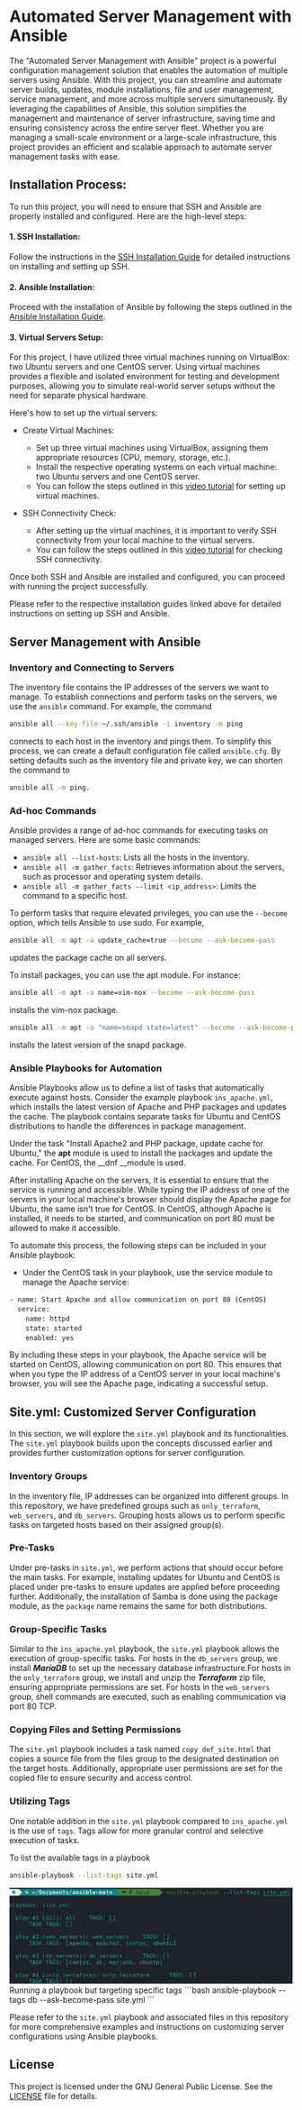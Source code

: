 
# Automated Server Management with Ansible

The "Automated Server Management with Ansible" project is a powerful configuration management solution that enables the automation of multiple servers using Ansible. With this project, you can streamline and automate server builds, updates, module installations, file and user management, service management, and more across multiple servers simultaneously. By leveraging the capabilities of Ansible, this solution simplifies the management and maintenance of server infrastructure, saving time and ensuring consistency across the entire server fleet. Whether you are managing a small-scale environment or a large-scale infrastructure, this project provides an efficient and scalable approach to automate server management tasks with ease.

## Installation Process:

To run this project, you will need to ensure that SSH and Ansible are properly installed and configured. Here are the high-level steps:

#### 1. SSH Installation:

Follow the instructions in the [SSH Installation Guide](https://github.com/Saru2003/Automated-Server-Management-with-Ansible/blob/main/ssh%20installation%20and%20setup.md) for detailed instructions on installing and setting up SSH.

#### 2. Ansible Installation:

Proceed with the installation of Ansible by following the steps outlined in the [Ansible Installation Guide](https://github.com/Saru2003/Automated-Server-Management-with-Ansible/blob/main/ansible%20installation%20guide.md).

#### 3. Virtual Servers Setup:

For this project, I have utilized three virtual machines running on VirtualBox: two Ubuntu servers and one CentOS server. Using virtual machines provides a flexible and isolated environment for testing and development purposes, allowing you to simulate real-world server setups without the need for separate physical hardware.

Here's how to set up the virtual servers:

- Create Virtual Machines:

    - Set up three virtual machines using VirtualBox, assigning them appropriate resources (CPU, memory, storage, etc.).
    - Install the respective operating systems on each virtual machine: two Ubuntu servers and one CentOS server.
    - You can follow the steps outlined in this [video tutorial](https://www.youtube.com/watch?v=hYaCCpvjsEY) for setting up virtual machines.
- SSH Connectivity Check:

    - After setting up the virtual machines, it is important to verify SSH connectivity from your local machine to the virtual servers.
    - You can follow the steps outlined in this [video tutorial](https://www.youtube.com/watch?v=rhFLfwZzlGA) for checking SSH connectivity.

Once both SSH and Ansible are installed and configured, you can proceed with running the project successfully.

Please refer to the respective installation guides linked above for detailed instructions on setting up SSH and Ansible.

## Server Management with Ansible
### Inventory and Connecting to Servers
The inventory file contains the IP addresses of the servers we want to manage. To establish connections and perform tasks on the servers, we use the `ansible` command. For example, the command 
```bash
ansible all --key-file ~/.ssh/ansible -i inventory -m ping
```
 connects to each host in the inventory and pings them. To simplify this process, we can create a default configuration file called `ansible.cfg`. By setting defaults such as the inventory file and private key, we can shorten the command to 
 ```bash
 ansible all -m ping.
 ```

### Ad-hoc Commands
Ansible provides a range of ad-hoc commands for executing tasks on managed servers. Here are some basic commands:

- `ansible all --list-hosts`: Lists all the hosts in the inventory.
- `ansible all -m gather_facts`: Retrieves information about the servers, such as processor and operating system details.
- `ansible all -m gather_facts --limit <ip_address>`: Limits the command to a specific host.

To perform tasks that require elevated privileges, you can use the `--become` option, which tells Ansible to use sudo. For example, 
```bash
ansible all -m apt -a update_cache=true --become --ask-become-pass
```
 updates the package cache on all servers.

To install packages, you can use the apt module. For instance:

```bash
ansible all -m apt -a name=vim-nox --become --ask-become-pass
```
 installs the vim-nox package.

```bash
ansible all -m apt -a "name=snapd state=latest" --become --ask-become-pass
```
 installs the latest version of the snapd package.

 ### Ansible Playbooks for Automation
Ansible Playbooks allow us to define a list of tasks that automatically execute against hosts. Consider the example playbook `ins_apache.yml`, which installs the latest version of Apache and PHP packages and updates the cache. The playbook contains separate tasks for Ubuntu and CentOS distributions to handle the differences in package management.

Under the task "Install Apache2 and PHP package, update cache for Ubuntu," the __apt__ module is used to install the packages and update the cache. For CentOS, the __dnf __module is used. 

After installing Apache on the servers, it is essential to ensure that the service is running and accessible. While typing the IP address of one of the servers in your local machine's browser should display the Apache page for Ubuntu, the same isn't true for CentOS. In CentOS, although Apache is installed, it needs to be started, and communication on port 80 must be allowed to make it accessible.

To automate this process, the following steps can be included in your Ansible playbook:

- Under the CentOS task in your playbook, use the service module to manage the Apache service:
```bash
- name: Start Apache and allow communication on port 80 (CentOS)
  service:
    name: httpd
    state: started
    enabled: yes
```
By including these steps in your playbook, the Apache service will be started on CentOS, allowing communication on port 80. This ensures that when you type the IP address of a CentOS server in your local machine's browser, you will see the Apache page, indicating a successful setup.

## Site.yml: Customized Server Configuration
In this section, we will explore the `site.yml` playbook and its functionalities. The `site.yml` playbook builds upon the concepts discussed earlier and provides further customization options for server configuration.

### Inventory Groups
In the inventory file, IP addresses can be organized into different groups. In this repository, we have predefined groups such as `only_terraform`, `web_servers`, and `db_servers`. Grouping hosts allows us to perform specific tasks on targeted hosts based on their assigned group(s).

### Pre-Tasks
Under pre-tasks in `site.yml`, we perform actions that should occur before the main tasks. For example, installing updates for Ubuntu and CentOS is placed under pre-tasks to ensure updates are applied before proceeding further. 
Additionally, the installation of Samba is done using the package module, as the `package` name remains the same for both distributions.

### Group-Specific Tasks
Similar to the `ins_apache.yml` playbook, the `site.yml` playbook allows the execution of group-specific tasks. For hosts in the `db_servers` group, we install ___MariaDB___ to set up the necessary database infrastructure.For hosts in the `only_terraform` group, we install and unzip the ***Terraform*** zip file, ensuring appropriate permissions are set. For hosts in the `web_servers` group, shell commands are executed, such as enabling communication via port 80 TCP.

### Copying Files and Setting Permissions
The `site.yml` playbook includes a task named `copy def_site.html` that copies a source file from the files group to the designated destination on the target hosts. 
Additionally, appropriate user permissions are set for the copied file to ensure security and access control.

### Utilizing Tags
One notable addition in the `site.yml` playbook compared to `ins_apache.yml` is the use of `tags`. Tags allow for more granular control and selective execution of tasks.

To list the available tags in a playbook
```bash
ansible-playbook --list-tags site.yml
```
<img src="images/Screenshot_20230701_130327.png">
Running a playbook but targeting specific tags
```bash
 ansible-playbook --tags db --ask-become-pass site.yml
 ```

Please refer to the `site.yml` playbook and associated files in this repository for more comprehensive examples and instructions on customizing server configurations using Ansible playbooks.

## License

This project is licensed under the GNU General Public License. See the [LICENSE](https://github.com/Saru2003/Automated-Server-Management-with-Ansible/blob/main/LICENSE) file for details.
